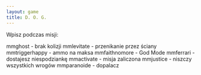 ```yaml
---
layout: game
title: D. O. G.
---
```


Wpisz podczas misji:

mmghost        	- brak kolizji
mmlevitate     	- przenikanie przez ściany
mmtriggerhappy	- ammo na maksa
mmfaithnomore  	- God Mode
mmferrari      	- dostajesz niespodziankę
mmactivate     	- misja zaliczona
mmjustice      	- niszczy wszystkich wrogów
mmparanoide   	- dopalacz
